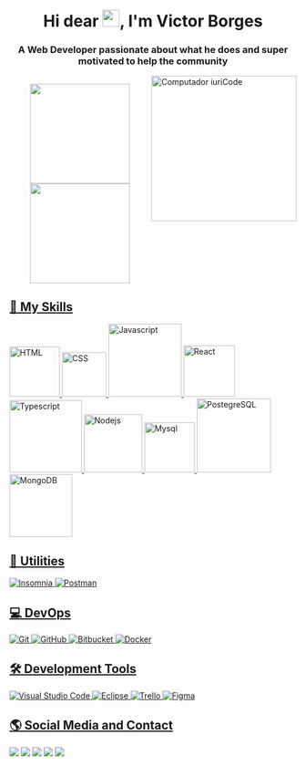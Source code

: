 <h1 align="center">Hi dear <img src="https://raw.githubusercontent.com/kaueMarques/kaueMarques/master/hi.gif" width="30px">, I'm Victor Borges</h1>
<h3 align="center">A Web Developer passionate about what he does and super motivated to help the community</h3>

<img src="https://raw.githubusercontent.com/MicaelliMedeiros/micaellimedeiros/master/image/computer-illustration.png" max-width="400px" width="255rem" align="right" alt="Computador iuriCode">



##

<div align="center">
  <a href="https://github.com/tedborges">
  <img height="175rem" src="https://github-readme-stats.vercel.app/api?username=tedborges&show_icons=true&theme=react&include_all_commits=true&count_private=true"/>
  <img height="175rem" src="https://github-readme-stats.vercel.app/api/top-langs/?username=tedborges&theme=react"/>
</div>
  
  
  ## 🚀 My Skills
  
<img width="88rem" src="https://img.shields.io/badge/HTML5-E34F26?style=for-the-badge&logo=html5&logoColor=white" alt="HTML"/>
<img width="78rem" src="https://img.shields.io/badge/CSS3-1572B6?style=for-the-badge&logo=css3&logoColor=white" alt="CSS"/>
<img width="128rem" src="https://img.shields.io/badge/JavaScript-F7DF1E?style=for-the-badge&logo=javascript&logoColor=black" alt="Javascript"/>
<img width="90rem" src="https://img.shields.io/badge/React-20232A?style=for-the-badge&logo=react&logoColor=61DAFB" alt="React"/>
<img width="127rem" src="https://img.shields.io/badge/TypeScript-007ACC?style=for-the-badge&logo=typescript&logoColor=white" alt="Typescript"/>
<img width="102rem" src="https://img.shields.io/badge/Node.js-43853D?style=for-the-badge&logo=node.js&logoColor=white" alt="Nodejs"/>
<img width="88rem" src="https://img.shields.io/badge/MySQL-005C84?style=for-the-badge&logo=mysql&logoColor=white" alt="Mysql">
<img width="130rem" src="https://img.shields.io/badge/PostgreSQL-316192?style=for-the-badge&logo=postgresql&logoColor=white" alt="PostegreSQL"/>
<img width="110rem" src="https://img.shields.io/badge/MongoDB-4EA94B?style=for-the-badge&logo=mongodb&logoColor=white" alt="MongoDB"/>


  
  
## 💼 Utilities

  ![Insomnia](https://img.shields.io/badge/-Insomnia-333333?style=flat&logo=insomnia)
  ![Postman](https://img.shields.io/badge/-Postman-333333?style=flat&logo=postman)
  

## 💻 DevOps

  ![Git](https://img.shields.io/badge/-Git-333333?style=flat&logo=git)
  ![GitHub](https://img.shields.io/badge/-GitHub-333333?style=flat&logo=github)
  ![Bitbucket](https://img.shields.io/badge/-Bitbucket-333333?style=flat&logo=bitbucket)
  ![Docker](https://img.shields.io/badge/-Docker-333333?style=flat&logo=docker)
  

## 🛠️ Development Tools

  ![Visual Studio Code](https://img.shields.io/badge/-Visual%20Studio%20Code-333333?style=flat&logo=visual-studio-code&logoColor=007ACC)
  ![Eclipse](https://img.shields.io/badge/-Eclipse-333333?style=flat&logo=eclipse-ide&logoColor=2C2255)
  ![Trello](https://img.shields.io/badge/-Trello-333333?style=flat&logo=trello&logoColor=007ACC)
  ![Figma](https://img.shields.io/badge/-Figma-333333?style=flat&logo=figma&logoColor=007ACC)
  

  ## 🌎 Social Media and Contact
  
<div> 
  <a href="https://instagram.com/tedwborges" target="_blank"><img src="https://img.shields.io/badge/-Instagram-%23E4405F?style=for-the-badge&logo=instagram&logoColor=white" target="_blank"></a>
 <a href="https://t.me/tedborges" target="_blank"><img src="https://img.shields.io/badge/Telegram-2CA5E0?style=for-the-badge&logo=telegram&logoColor=white" target="_blank"></a>
  <a href="https://www.linkedin.com/in/victor-machado-borges/" target="_blank"><img src="https://img.shields.io/badge/-LinkedIn-%230077B5?style=for-the-badge&logo=linkedin&logoColor=white" target="_blank"></a>
  <a href="https://github.com/tedborges?tab=repositories" target="_blank"><img src="https://img.shields.io/badge/-github-%230077C3?style=for-the-badge&logo=github&logoColor=white" target="_blank"></a>
  <a href="mailto: borgesvictormachado@gmail.com" target="_blank"><img src="https://img.shields.io/badge/Gmail-D14836?style=for-the-badge&logo=gmail&logoColor=white" target="_blank"></a>
</div>
  
